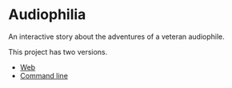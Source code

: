 # Audiophilia

An interactive story about the adventures of a veteran audiophile.

This project has two versions.

- [Web](./web)
- [Command line](./cli)
